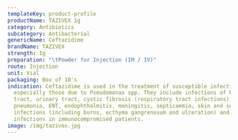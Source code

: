 ```yaml
---
templateKey: product-profile
productName: TAZIVEX 1g
category: Antibiotics
subcategory: Antibacterial
genericName: Ceftazidime
brandName: TAZIVEX
strength: 1g
preparation: "\tPowder for Injection (IM / IV)"
route: Injection
unit: Vial
packaging: Box of 10's
indication: Ceftazidime is used in the treatment of susceptible infections,
  especially those due to Pseudomonas spp. They include infections of biliary
  tract, urinary tract, cystic fibrosis (respiratory tract infections),
  pneumonia, ENT, endophthalmitis, meningitis, septicaemia, skin and soft tissue
  infections (including burns, ecthyma gangrenosum and ulceration) and
  infections in immunocompromised patients.
image: /img/tazivex.jpg
---
```

